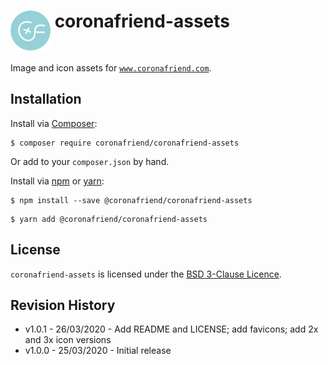# <img valign="top" src="/site-icons/coronafriend-icon.png" width="64" heigh="64" alt="CoronaFriend">&nbsp;coronafriend-assets

Image and icon assets for [`www.coronafriend.com`](https://www.coronafriend.com).

## Installation

Install via [Composer](https://getcomposer.org/):

```
$ composer require coronafriend/coronafriend-assets
```

Or add to your `composer.json` by hand.

Install via [npm](https://www.npmjs.com/) or [yarn](https://yarnpkg.com/):

```
$ npm install --save @coronafriend/coronafriend-assets
```

```
$ yarn add @coronafriend/coronafriend-assets
```

## License

`coronafriend-assets` is licensed under the [BSD 3-Clause Licence](LICENSE.txt).

## Revision History

* v1.0.1 - 26/03/2020 - Add README and LICENSE; add favicons; add 2x and 3x icon versions
* v1.0.0 - 25/03/2020 - Initial release
